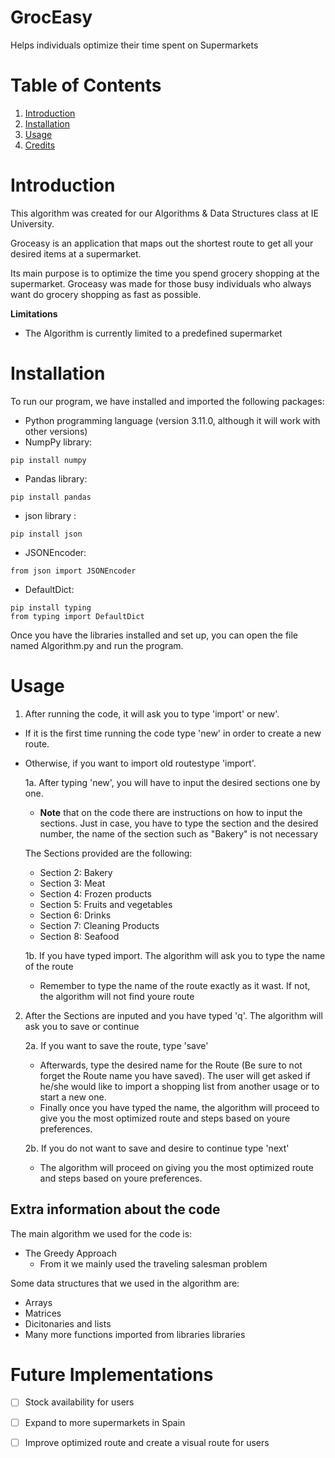 # GrocEasy
Helps individuals optimize their time spent on Supermarkets

# Table of Contents
1. [Introduction](#introduction)
2. [Installation](#installation)
3. [Usage](#usage)
4. [Credits](#credits)

# Introduction
This algorithm was created for our Algorithms & Data Structures class at IE University. 

Groceasy is an application that maps out the shortest route to get all your desired items at a supermarket. 

Its main purpose is to optimize the time you spend grocery shopping at the supermarket. 
Groceasy was made for those busy individuals who always want do grocery shopping as fast as possible.

**Limitations** 
* The Algorithm is currently limited to a predefined supermarket

# Installation 
To run our program, we have installed and imported the following packages:
* Python programming language (version 3.11.0, although it will work with other versions)
* NumpPy library:
`````
pip install numpy
`````
* Pandas library:
`````
pip install pandas
`````
* json library :
`````
pip install json
`````
* JSONEncoder:
 `````
from json import JSONEncoder
 `````
* DefaultDict:
`````
pip install typing
from typing import DefaultDict
`````

Once you have the libraries installed and set up, you can open the file named Algorithm.py and run the program.

# Usage

1. After running the code, it will ask you to type 'import' or new'. 
  * If it is the first time running the code type 'new' in order to create a new route. 
  * Otherwise, if you want to import old routestype 'import'.

    1a. After typing 'new', you will have to input the desired sections one by one.
     - **Note** that on the code there are instructions on how to input the sections. Just in case, you have to type the section and the desired number, the name of the section such as "Bakery" is not necessary

    The Sections provided are the following:
    - Section 2: Bakery
    - Section 3: Meat
    - Section 4: Frozen products
    - Section 5: Fruits and vegetables
    - Section 6: Drinks
    - Section 7: Cleaning Products
    - Section 8: Seafood


     1b. If you have typed import. The algorithm will ask you to type the name of the route
      * Remember to type the name of the route exactly as it wast. If not, the algorithm will not find youre route

2. After the Sections are inputed and you have typed 'q'. The algorithm will ask you to save or continue 

   2a. If you want to save the route, type 'save'
    * Afterwards, type the desired name for the Route (Be sure to not forget the Route name you have saved). The user will get asked if he/she would like to import a shopping list from another usage or to start a new one.
    * Finally once you have typed the name, the algorithm will proceed to give you the most optimized route and steps based on youre preferences.

   2b. If you do not want to save and desire to continue type 'next'
    * The algorithm will proceed on giving you the most optimized route and steps based on youre preferences. 

  
## Extra information about the code
The main algorithm we used for the code is:
* The Greedy Approach 
  * From it we mainly used the traveling salesman problem

Some data structures that we used in the algorithm are:
- Arrays
- Matrices
- Dicitonaries and lists
- Many more functions imported from libraries libraries

# Future Implementations
- [ ] Stock availability for users
- [ ] Expand to more supermarkets in Spain
- [ ] Improve optimized route and create a visual route for users


